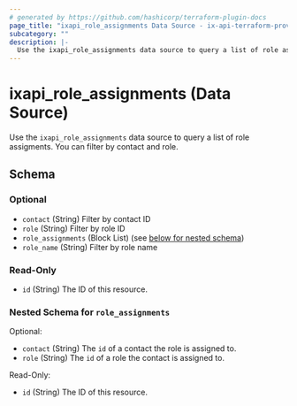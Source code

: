 ```yaml
---
# generated by https://github.com/hashicorp/terraform-plugin-docs
page_title: "ixapi_role_assignments Data Source - ix-api-terraform-provider"
subcategory: ""
description: |-
  Use the ixapi_role_assignments data source to query a list of role assigments. You can filter by contact and role.
---
```


# ixapi_role_assignments (Data Source)

Use the `ixapi_role_assignments` data source to query a list of role assigments. You can filter by contact and role.



<!-- schema generated by tfplugindocs -->
## Schema

### Optional

- `contact` (String) Filter by contact ID
- `role` (String) Filter by role ID
- `role_assignments` (Block List) (see [below for nested schema](#nestedblock--role_assignments))
- `role_name` (String) Filter by role name

### Read-Only

- `id` (String) The ID of this resource.

<a id="nestedblock--role_assignments"></a>
### Nested Schema for `role_assignments`

Optional:

- `contact` (String) The `id` of a contact the role is assigned to.
- `role` (String) The `id` of a role the contact is assigned to.

Read-Only:

- `id` (String) The ID of this resource.


